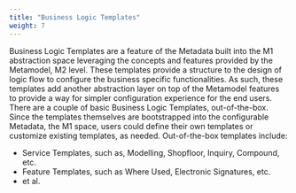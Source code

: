 ```yaml
---
title: "Business Logic Templates"
weight: 7
---
```


Business Logic Templates are a feature of the Metadata built into the M1 abstraction space 
leveraging the concepts and features provided by the Metamodel, M2 level. These 
templates provide a structure to the design of logic flow to configure the business specific 
functionalities. As such, these templates add another abstraction layer on top of the 
Metamodel features to provide a way for simpler configuration experience for the end users. 
There are a couple of basic Business Logic Templates, out-of-the-box. Since the templates 
themselves are bootstrapped into the configurable Metadata, the M1 space, users could 
define their own templates or customize existing templates, as needed. Out-of-the-box 
templates include:
- Service Templates, such as, Modelling, Shopfloor, Inquiry, Compound, etc.
- Feature Templates, such as Where Used, Electronic Signatures, etc.
- et al.